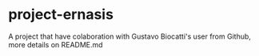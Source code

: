 # project-ernasis
A project that have colaboration with Gustavo Biocatti's user from Github, more details on README.md
